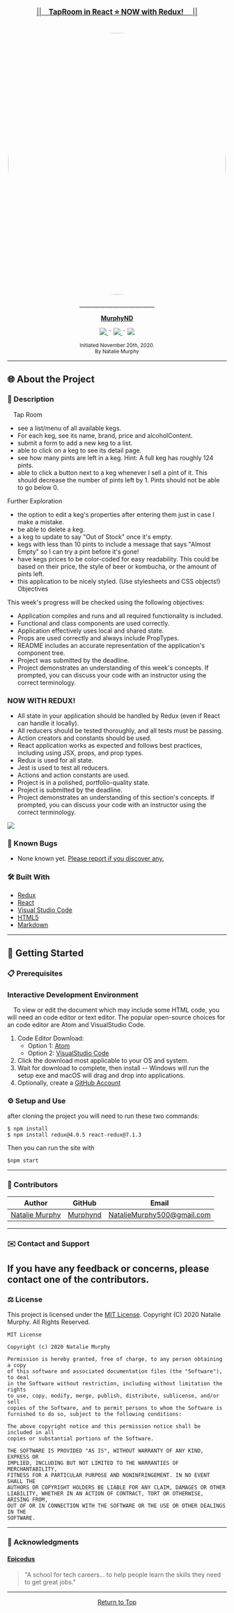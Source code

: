 <br>
<p align="center">
  <u><big>||&emsp;<b><u>TapRoom in React  ⭐️   NOW with Redux! </u></b>&emsp;||</big></u>
</p>
<p align="center">
    <!-- Project Avatar/Logo -->
    <br>
    <a href="https://github.com/Murphynd">
        <img style="border-radius: 100%" src="https://raw.githubusercontent.com/murphynd/Taproom-with-Redux/master/src/Taps.svg"width="500" height="600">
    </a>
    <p align="center">
      ___________________________
    </p>
    <!-- GitHub Link -->
    <p align="center">
        <a href="https://github.com/murphynd">
            <strong>MurphyND</strong>
        </a>
    </p>
    <!-- Project Shields -->
    <p align="center">
        <a href="https://github.com/murphynd/TapRoom/issues">
            <img src="https://img.shields.io/github/issues/LondresRi/README-Assistance?style=plastic">
        </a>
        ¨
        <a href="https://opensource.org/licenses/MIT">
            <img src="https://img.shields.io/github/license/LondresRi/README-Assistance?color=orange&style=plastic">
        </a>
        ¨
        <a href="https://linkedin.com/in/nataliedoraismurphy">
            <img src="https://img.shields.io/badge/-LinkedIn-black.svg?style=plastic&logo=linkedin&colorB=2867B2">
        </a>
    </p>    
</p>

<p align="center">
  <small>Initiated November 20th, 2020.</small>
  <br>
  <small>By Natalie Murphy</small>
</p>

---

## 🌐 About the Project

### 📖 Description

&emsp;Tap Room

- see a list/menu of all available kegs.
- For each keg, see its name, brand, price and alcoholContent.
- submit a form to add a new keg to a list.
- able to click on a keg to see its detail page.
- see how many pints are left in a keg. Hint: A full keg has roughly 124 pints.
- able to click a button next to a keg whenever I sell a pint of it. This should decrease the number of pints left by 1. Pints should not be able to go below 0.

Further Exploration

- the option to edit a keg's properties after entering them just in case I make a mistake.
- be able to delete a keg.
- a keg to update to say "Out of Stock" once it's empty.
- kegs with less than 10 pints to include a message that says "Almost Empty" so I can try a pint before it's gone!
- have kegs prices to be color-coded for easy readability. This could be based on their price, the style of beer or kombucha, or the amount of pints left.
- this application to be nicely styled. (Use stylesheets and CSS objects!)
  Objectives

This week's progress will be checked using the following objectives:

- Application compiles and runs and all required functionality is included.
- Functional and class components are used correctly.
- Application effectively uses local and shared state.
- Props are used correctly and always include PropTypes.
- README includes an accurate representation of the application's component tree.
- Project was submitted by the deadline.
- Project demonstrates an understanding of this week's concepts. If prompted, you can discuss your code with an instructor using the correct terminology.

### NOW WITH REDUX!

- All state in your application should be handled by Redux (even if React can handle it locally).
- All reducers should be tested thoroughly, and all tests must be passing.
- Action creators and constants should be used.
- React application works as expected and follows best practices, including using JSX, props, and prop types.
- Redux is used for all state.
- Jest is used to test all reducers.
- Actions and action constants are used.
- Project is in a polished, portfolio-quality state.
- Project is submitted by the deadline.
- Project demonstrates an understanding of this section's concepts. If prompted, you can discuss your code with an instructor using the correct terminology.

<img src="https://raw.githubusercontent.com/murphynd/Taproom-with-Redux/master/TapRoom%20Diagram.png" >

### 🦠 Known Bugs

- None known yet. <a href="https://github.com/murphynd/TapRoom/issues">Please report if you discover any.</a>

### 🛠 Built With

- [Redux](https://redux.js.org/)
- [React](https://reactjs.org/)
- [Visual Studio Code](https://code.visualstudio.com/)
- [HTML5](https://html.com/html5/)
- [Markdown](https://daringfireball.net/projects/markdown/)

---

## 🏁 Getting Started

### 📋 Prerequisites

### Interactive Development Environment

&emsp;To view or edit the document which may include some HTML code, you will need an code editor or text editor. The popular open-source choices for an code editor are Atom and VisualStudio Code.

1. Code Editor Download:
   - Option 1: [Atom](https://nodejs.org/en/)
   - Option 2: [VisualStudio Code](https://www.npmjs.com/)
2. Click the download most applicable to your OS and system.
3. Wait for download to complete, then install -- Windows will run the setup exe and macOS will drag and drop into applications.
4. Optionally, create a [GitHub Account](https://github.com)

### ⚙️ Setup and Use

after cloning the project you will need to run these two commands:

```
$ npm install
$ npm install redux@4.0.5 react-redux@7.1.3
```

Then you can run the site with

```
$npm start
```

---

### 🤝 Contributors

| Author                                             |                 GitHub                  |                              Email                              |
| -------------------------------------------------- | :-------------------------------------: | :-------------------------------------------------------------: |
| [Natalie Murphy](https://linkedin.com/in/murphynd) | [Murphynd](https://github.com/Murphynd) | [NatalieMurphy500@gmail.com](mailto:nataliemurphy500@gmail.com) |

---

### ✉️ Contact and Support

## If you have any feedback or concerns, please contact one of the contributors.

### ⚖️ License

This project is licensed under the [MIT License](https://opensource.org/licenses/MIT). Copyright (C) 2020 Natalie Murphy. All Rights Reserved.

```
MIT License

Copyright (c) 2020 Natalie Murphy

Permission is hereby granted, free of charge, to any person obtaining a copy
of this software and associated documentation files (the "Software"), to deal
in the Software without restriction, including without limitation the rights
to use, copy, modify, merge, publish, distribute, sublicense, and/or sell
copies of the Software, and to permit persons to whom the Software is
furnished to do so, subject to the following conditions:

The above copyright notice and this permission notice shall be included in all
copies or substantial portions of the Software.

THE SOFTWARE IS PROVIDED "AS IS", WITHOUT WARRANTY OF ANY KIND, EXPRESS OR
IMPLIED, INCLUDING BUT NOT LIMITED TO THE WARRANTIES OF MERCHANTABILITY,
FITNESS FOR A PARTICULAR PURPOSE AND NONINFRINGEMENT. IN NO EVENT SHALL THE
AUTHORS OR COPYRIGHT HOLDERS BE LIABLE FOR ANY CLAIM, DAMAGES OR OTHER
LIABILITY, WHETHER IN AN ACTION OF CONTRACT, TORT OR OTHERWISE, ARISING FROM,
OUT OF OR IN CONNECTION WITH THE SOFTWARE OR THE USE OR OTHER DEALINGS IN THE
SOFTWARE.
```

---

### 🌟 Acknowledgments

#### [Epicodus](https://www.epicodus.com/)

> "A school for tech careers... to help people learn the skills they need to get great jobs."

---

<center><a href="#">Return to Top</a></center>
